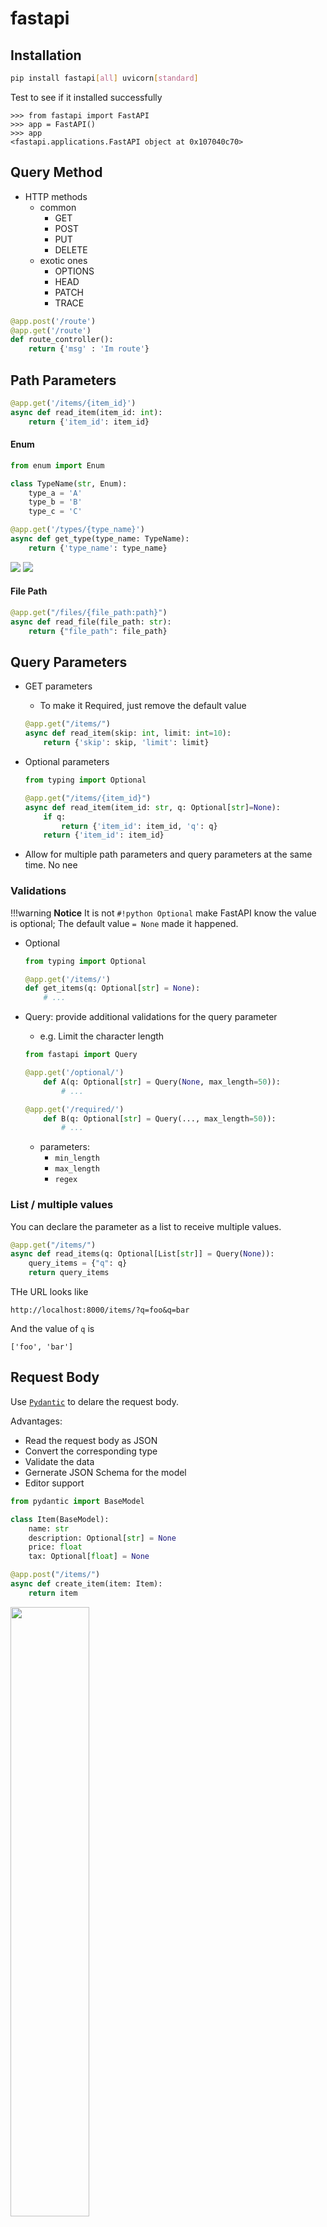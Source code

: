 # fastapi

## Installation

```bash linenums="1"
pip install fastapi[all] uvicorn[standard]
```

Test to see if it installed successfully

```
>>> from fastapi import FastAPI
>>> app = FastAPI()
>>> app
<fastapi.applications.FastAPI object at 0x107040c70>
```

## Query Method

- HTTP methods
    - common
        - GET
        - POST
        - PUT
        - DELETE
    - exotic ones
        - OPTIONS
        - HEAD
        - PATCH
        - TRACE

```python linenums="1"
@app.post('/route')
@app.get('/route')
def route_controller():
    return {'msg' : 'Im route'}
```

## Path Parameters

```python linenums="1"
@app.get('/items/{item_id}')
async def read_item(item_id: int):
    return {'item_id': item_id}
```

#### Enum

```python linenums="1"
from enum import Enum

class TypeName(str, Enum):
    type_a = 'A'
    type_b = 'B'
    type_c = 'C'

@app.get('/types/{type_name}')
async def get_type(type_name: TypeName):
    return {'type_name': type_name}
```

![](http://i.imgur.com/fnntcZu.png)
![](http://i.imgur.com/TrJOHgr.png)

#### File Path

```python linenums="1"
@app.get("/files/{file_path:path}")
async def read_file(file_path: str):
    return {"file_path": file_path}
```

## Query Parameters

- GET parameters
    - To make it Required, just remove the default value

    ```python linenums="1"
    @app.get("/items/")
    async def read_item(skip: int, limit: int=10):
        return {'skip': skip, 'limit': limit}
    ```

- Optional parameters

    ```python linenums="1"
    from typing import Optional

    @app.get("/items/{item_id}")
    async def read_item(item_id: str, q: Optional[str]=None):
        if q:
            return {'item_id': item_id, 'q': q}
        return {'item_id': item_id}
    ```

- Allow for multiple path parameters and query parameters at the same time. No nee

### Validations

!!!warning
    **Notice** It is not `#!python Optional` make FastAPI know the value is optional; The default value `= None` made it happened.

- Optional

    ```python linenums="1" hl_lines="4"
    from typing import Optional

    @app.get('/items/')
    def get_items(q: Optional[str] = None):
        # ...
    ```

- Query: provide additional validations for the query parameter
    - e.g. Limit the character length

    ```python linenums="1"
    from fastapi import Query

    @app.get('/optional/')
        def A(q: Optional[str] = Query(None, max_length=50)):
            # ...

    @app.get('/required/')
        def B(q: Optional[str] = Query(..., max_length=50)):
            # ...
    ```

    - parameters:
        - `min_length`
        - `max_length`
        - `regex`

### List / multiple values

You can declare the parameter as a list to receive multiple values.

```python linenums="1"
@app.get("/items/")
async def read_items(q: Optional[List[str]] = Query(None)):
    query_items = {"q": q}
    return query_items
```

THe URL looks like

```
http://localhost:8000/items/?q=foo&q=bar
```

And the value of `q` is

```
['foo', 'bar']
```

## Request Body

Use [`Pydantic`](https://pydantic-docs.helpmanual.io/) to delare the request body.

Advantages:

- Read the request body as JSON
- Convert the corresponding type
- Validate the data
- Gernerate JSON Schema for the model
- Editor support

```python linenums="1"
from pydantic import BaseModel

class Item(BaseModel):
    name: str
    description: Optional[str] = None
    price: float
    tax: Optional[float] = None

@app.post("/items/")
async def create_item(item: Item):
    return item
```

<img src="https://i.imgur.com/3S2HPQS.png" width=50%>

### Not using Pydantic model

!!!warning
    Must use with other model.

```python linenums="1"
class User(BaseModel):
    username: str
    full_name: Optional[str] = None

@app.post('/')
async def index(user: User, a: int = Body(...)):
    return {'a': a, **user.dict()}
```

<img src="https://i.imgur.com/c4qswiA.png" width=50%>

## Form
 
!!!warning
    Install `python-multipart` first. `pip install python-multipart`

```python linenums="1"
from fastapi import Form

@app.post('/')
async def index(user: str=Form(...), passwd: str=Form(...)):
    return {'user': user, 'passwd': passwd}
```

<img src="https://i.imgur.com/zKKTtMJ.png" width=50%>

!!!info
    Data form 通常是 encode 成 `application/x-www-form-urlencoded`，但如果有要傳檔案的話，就會 encode 成 `multipart/form-data`
    詳見: <https://developer.mozilla.org/en-US/docs/Web/HTTP/Methods/POST>

!!!danger
    `Form()` 和 `Body()` 混用可能導致非預期結果: 因為 HTML form 是用 `application/x-www-form-urlencoded` 並非 `application/json` 所以試圖用 `Body()` 來拿 JSON 是錯的

TODO

## Cookie

- Cookie parameter

```python linenums="1" hl_lines="4"
from fastapi import Cookie

@app.get('/needCookie')
def need_cookie_route(test: Optional[str] = Cookie(...)):
    return test
```

- Set cookie

```python linenums="1" hl_lines="5"
from fastapi import Response

@app.get('/cookie')
def set_cookie(response: Response):
    response.set_cookie(key='test', value='fuck you')
    return {'message': 'success'}
```

<https://fastapi.tiangolo.com/advanced/response-cookies/>
<https://fastapi.tiangolo.com/tutorial/cookie-params/>

## Template

Need to install `jinja2`

```python linenums="1"
from starlette.templating import Jinja2Templates

templates = Jinja2Templates(directory='templates')

@app.get('/')
async def main(request: Request):
    return template.TemplateResponse('index.html', {'request': request})
```


## Endpoints
### Http

```python linenums="1"
@app.get("/")
async def root():
    return {"message": "Hello World"}
```

#### Use `starlette.endpoints.HTTPEndpoint`

```python
from starlette.endpoints import HTTPEndpoint
from starlette.responses import HTMLResponse

@app.route('/<route>/{arg}')
class Homepage(HTTPEndpoint):
    async def get(self, request):
        path_params = request.path_params
        query_params = request.query_params
        return HTMLResponse(html)
```

### Websocket

- Controller of a websocket route
    - Send
        - `.send_text()`
        - `.send_bytes()`
        - `.send_json()`

```python linenums="1"
@app.websocket("/ws")
async def websocket_endpoint(websocket: WebSocket):
    await websocket.accept()
    while True:
        try:
            s = await websocket.receive_text()
            await websocket.send_text(s)
        except Exception as e:
            print('error:', e)
            break
```

#### Use `starlette.endpoints.WebSocketEndpoint`

```python linenums="1"
from starlette.endpoints import WebSocketEndpoint

@app.websocket_route("/ws")
class Endpoint(WebSocketEndpoint):
    encoding = 'text'

    async def on_connect(self, websocket):
        await websocket.accept()

    async def on_receive(self, websocket, data):
        await websocket.send_text(f'Message text was: {data}')

    async def on_disconnect(self, websocket, close_code):
        pass
```